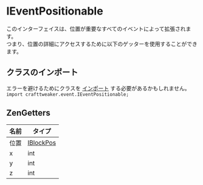 # IEventPositionable

このインターフェイスは、位置が重要なすべてのイベントによって拡張されます。  
つまり、位置の詳細にアクセスするために以下のゲッターを使用することができます。

## クラスのインポート

エラーを避けるためにクラスを [インポート](/AdvancedFunctions/Import/) する必要があるかもしれません。  
`import crafttweaker.event.IEventPositionable;`

## ZenGetters

| 名前 | タイプ                                    |
| -- | -------------------------------------- |
| 位置 | [IBlockPos](/Vanilla/World/IBlockPos/) |
| x  | int                                    |
| y  | int                                    |
| z  | int                                    |